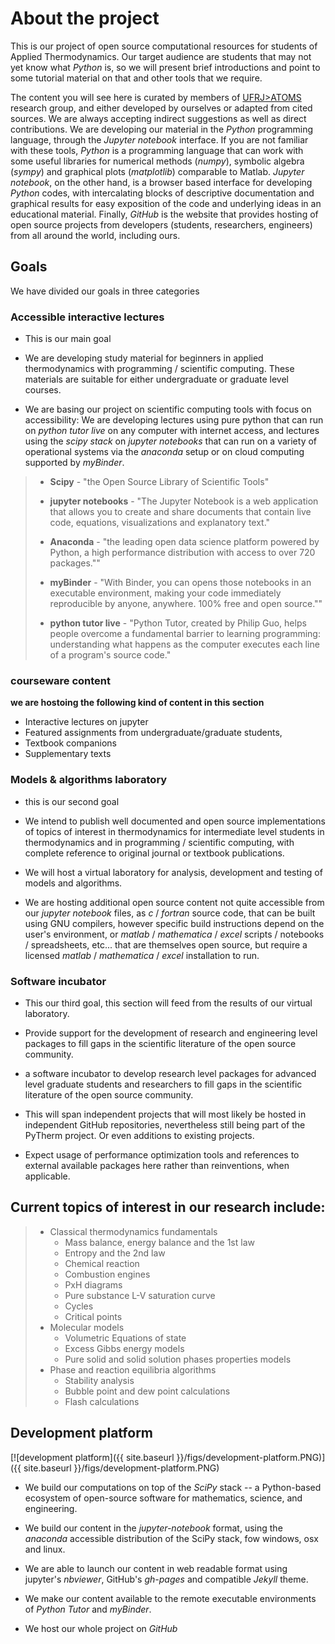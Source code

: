# About the project

This is our project of open source computational resources for students of Applied Thermodynamics. Our target audience are students that may not yet know what *Python* is, so we will present brief introductions and point to some tutorial material on that and other tools that we require.

The content you will see here is curated by members of [UFRJ>ATOMS](http://atoms.peq.coppe.ufrj.br/en/index.html) research group, and either developed by ourselves or adapted from cited sources. We are always accepting indirect suggestions as well as direct contributions.
We are developing our material in the *Python* programming language, through the *Jupyter notebook* interface. If you are not familiar with these tools, *Python* is a programming language that can work with some useful libraries for numerical methods (*numpy*), symbolic algebra (*sympy*) and graphical plots (*matplotlib*) comparable to Matlab. *Jupyter notebook*, on the other hand, is a browser based interface for developing *Python* codes, with intercalating blocks of descriptive documentation and graphical results for easy exposition of the code and underlying ideas in an educational material. Finally, *GitHub* is the website that provides hosting of open source projects from developers (students, researchers, engineers) from all around the world, including ours.

## Goals

We have divided our goals in three categories

### Accessible interactive lectures

* This is our main goal

* We are developing study material for beginners in applied thermodynamics with programming / scientific computing. These materials are suitable for either undergraduate or graduate level courses.

* We are basing our project on scientific computing tools with focus on accessibility: We are developing lectures using pure python that can run on *python tutor live* on any computer with internet access, and lectures using the *scipy stack* on *jupyter notebooks* that can run on a variety of operational systems via the *anaconda* setup or on cloud computing supported by *myBinder*.

>- **Scipy** - "the Open Source Library of Scientific Tools"
>
>- **jupyter notebooks** - "The Jupyter Notebook is a web application that allows you to create and share documents that contain live code, equations, visualizations and explanatory text."
>
>- **Anaconda** - "the leading open data science platform powered by Python, a high performance distribution with access to over 720 packages.""
>
>- **myBinder** - "With Binder, you can opens those notebooks in an executable environment, making your code immediately reproducible by anyone, anywhere. 100% free and open source.""
>
>- **python tutor live** - "Python Tutor, created by Philip Guo, helps people overcome a fundamental barrier to learning programming: understanding what happens as the computer executes each line of a program's source code."

### courseware content

**we are hostoing the following kind of content in this section**

* Interactive lectures on jupyter
* Featured assignments from undergraduate/graduate students,
* Textbook companions
* Supplementary texts

### Models & algorithms laboratory

* this is our second goal

* We intend to publish well documented and open source implementations of topics of interest in thermodynamics for intermediate level students in thermodynamics and in programming / scientific computing, with complete reference to original journal or textbook publications.

* We will host a virtual laboratory for analysis, development and testing of models and algorithms.

* We are hosting additional open source content not quite accessible from our *jupyter notebook* files, as *c* / *fortran* source code, that can be built using GNU compilers, however specific build instructions depend on the user's environment, or *matlab* / *mathematica* / *excel* scripts / notebooks / spreadsheets, etc... that are themselves open source, but require a licensed *matlab* / *mathematica* / *excel* installation to run.

### Software incubator

* This our third goal, this section will feed from the results of our virtual laboratory.

* Provide support for the development of research and engineering level packages to fill gaps in the scientific literature of the open source community.

*  a software incubator  to develop research level packages for advanced level graduate students and researchers  to fill gaps in the scientific literature of the open source community.

* This will span independent projects that will most likely be hosted in independent GitHub repositories, nevertheless still being part of the PyTherm project. Or even additions to existing projects.

* Expect usage of performance optimization tools and references to external available packages here rather than reinventions, when applicable.

## Current topics of interest in our research include:
>
>* Classical thermodynamics fundamentals
>   * Mass balance, energy balance and the 1st law
>   * Entropy and the 2nd law
>   * Chemical reaction
>   * Combustion engines
>   * PxH diagrams
>   * Pure substance L-V saturation curve
>   * Cycles
>   * Critical points
>* Molecular models  
>   * Volumetric Equations of state
>   * Excess Gibbs energy models
>   * Pure solid and solid solution phases properties models
>* Phase and reaction equilibria algorithms  
>   * Stability analysis
>   * Bubble point and dew point calculations
>   * Flash calculations


## Development platform

[![development platform]({{ site.baseurl }}/figs/development-platform.PNG)]({{ site.baseurl }}/figs/development-platform.PNG)

* We build our computations on top of the *SciPy* stack -- a Python-based ecosystem of open-source software for mathematics, science, and engineering.

* We build our content in the *jupyter-notebook* format, using the *anaconda* accessible distribution of the SciPy stack,  fow windows, osx and linux.

* We are able to launch our content in web readable format using jupyter's *nbviewer*, GitHub's *gh-pages* and compatible *Jekyll* theme.

* We make our content available to the remote executable environments of *Python Tutor* and *myBinder*.

* We host our whole project on *GitHub*
